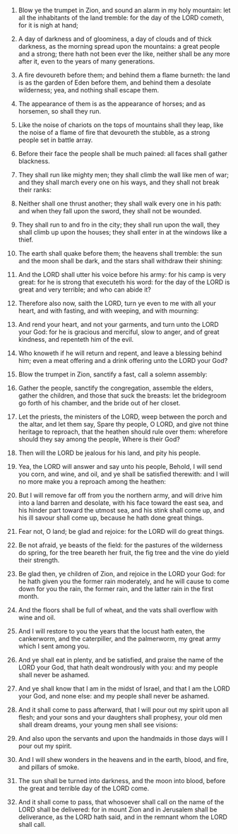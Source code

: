 1. Blow ye the trumpet in Zion, and sound an alarm in my holy
mountain: let all the inhabitants of the land tremble: for the day of
the LORD cometh, for it is nigh at hand;

2. A day of darkness and of
gloominess, a day of clouds and of thick darkness, as the morning
spread upon the mountains: a great people and a strong; there hath not
been ever the like, neither shall be any more after it, even to the
years of many generations.

3. A fire devoureth before them; and behind them a flame burneth: the
land is as the garden of Eden before them, and behind them a desolate
wilderness; yea, and nothing shall escape them.

4. The appearance of them is as the appearance of horses; and as
horsemen, so shall they run.

5. Like the noise of chariots on the tops of mountains shall they
leap, like the noise of a flame of fire that devoureth the stubble, as
a strong people set in battle array.

6. Before their face the people shall be much pained: all faces shall
gather blackness.

7. They shall run like mighty men; they shall climb the wall like men
of war; and they shall march every one on his ways, and they shall not
break their ranks:

8. Neither shall one thrust another; they shall
walk every one in his path: and when they fall upon the sword, they
shall not be wounded.

9. They shall run to and fro in the city; they shall run upon the
wall, they shall climb up upon the houses; they shall enter in at the
windows like a thief.

10. The earth shall quake before them; the heavens shall tremble: the
sun and the moon shall be dark, and the stars shall withdraw their
shining:

11. And the LORD shall utter his voice before his army: for
his camp is very great: for he is strong that executeth his word: for
the day of the LORD is great and very terrible; and who can abide it?

12. Therefore also now, saith the LORD, turn ye even to me with all
your heart, and with fasting, and with weeping, and with mourning:

13. And rend your heart, and not your garments, and turn unto the
LORD your God: for he is gracious and merciful, slow to anger, and of
great kindness, and repenteth him of the evil.

14. Who knoweth if he will return and repent, and leave a blessing
behind him; even a meat offering and a drink offering unto the LORD
your God?

15. Blow the trumpet in Zion, sanctify a fast, call a
solemn assembly:

16. Gather the people, sanctify the congregation,
assemble the elders, gather the children, and those that suck the
breasts: let the bridegroom go forth of his chamber, and the bride out
of her closet.

17. Let the priests, the ministers of the LORD, weep between the
porch and the altar, and let them say, Spare thy people, O LORD, and
give not thine heritage to reproach, that the heathen should rule over
them: wherefore should they say among the people, Where is their God?

18. Then will the LORD be jealous for his land, and pity his people.

19. Yea, the LORD will answer and say unto his people, Behold, I will
send you corn, and wine, and oil, and ye shall be satisfied therewith:
and I will no more make you a reproach among the heathen:

20. But I
will remove far off from you the northern army, and will drive him
into a land barren and desolate, with his face toward the east sea,
and his hinder part toward the utmost sea, and his stink shall come
up, and his ill savour shall come up, because he hath done great
things.

21. Fear not, O land; be glad and rejoice: for the LORD will do great
things.

22. Be not afraid, ye beasts of the field: for the pastures of the
wilderness do spring, for the tree beareth her fruit, the fig tree and
the vine do yield their strength.

23. Be glad then, ye children of Zion, and rejoice in the LORD your
God: for he hath given you the former rain moderately, and he will
cause to come down for you the rain, the former rain, and the latter
rain in the first month.

24. And the floors shall be full of wheat, and the vats shall
overflow with wine and oil.

25. And I will restore to you the years that the locust hath eaten,
the cankerworm, and the caterpiller, and the palmerworm, my great army
which I sent among you.

26. And ye shall eat in plenty, and be satisfied, and praise the name
of the LORD your God, that hath dealt wondrously with you: and my
people shall never be ashamed.

27. And ye shall know that I am in the midst of Israel, and that I am
the LORD your God, and none else: and my people shall never be
ashamed.

28. And it shall come to pass afterward, that I will pour out my
spirit upon all flesh; and your sons and your daughters shall
prophesy, your old men shall dream dreams, your young men shall see
visions:

29. And also upon the servants and upon the handmaids in
those days will I pour out my spirit.

30. And I will shew wonders in the heavens and in the earth, blood,
and fire, and pillars of smoke.

31. The sun shall be turned into darkness, and the moon into blood,
before the great and terrible day of the LORD come.

32. And it shall come to pass, that whosoever shall call on the name
of the LORD shall be delivered: for in mount Zion and in Jerusalem
shall be deliverance, as the LORD hath said, and in the remnant whom
the LORD shall call.